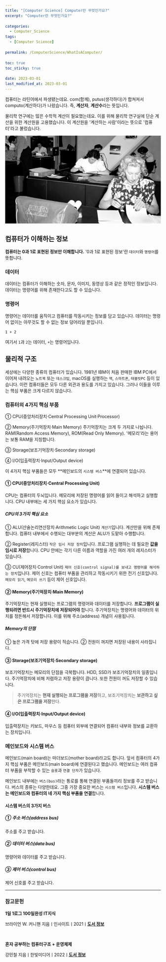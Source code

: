 ```yaml
---
title: "[Computer Science] Computer란 무엇인가요?"
excerpt: "Computer란 무엇인가요?"

categories:
  - Computer_Science
tags:
  - [Computer Science]

permalink: /ComputerScience/WhatIsAComputer/

toc: true
toc_sticky: true

date: 2023-03-01
last_modified_at: 2023-03-01
---
```


컴퓨터는 라틴어에서 파생됐는데요. com(함께), putus(생각하다)가 합쳐져서 computo(계산하다)가 나왔습니다. 즉, **계산자**, **계산수**라는 뜻입니다.

물리학 연구에는 많은 수학적 계산이 필요했는데요. 이를 위해 물리학 연구실에 단순 계산을 위한 계산원을 고용했습니다. 이 계산원을 '계산하는 사람'이라는 뜻으로 '컴퓨터'라고 불렀습니다.

![WhatIsAComputer](/assets/images/posts_img/WhatIsAComputer.png)

## 컴퓨터가 이해하는 정보

**컴퓨터는 0과 1로 표현된 정보만 이해합니다.** '0과 1로 표현된 정보'란 `데이터`와 `명령어`를 뜻합니다.

### 데이터

데이터는 컴퓨터가 이해하는 숫자, 문자, 이미지, 동영상 등과 같은 정적인 정보입니다. 데이터는 명령어를 위해 존재한다고도 할 수 있습니다.

### 명령어

명령어는 데이터를 움직이고 컴퓨터를 작동시키는 정보를 담고 있습니다. 데이터는 명령어 없이는 아무것도 할 수 없는 정보 덩어리일 뿐입니다.

```
1 + 2
```

여기서 `1`과 `2`는 데이터, `+`는 명령어입니다.

## 물리적 구조

세상에는 다양한 종류의 컴퓨터가 있습니다. 1981년 IBM이 처음 판매한 IBM PC에서 이어져 내려오는 `노트북` 또는 `데스크탑`, macOS를 실행하는 `맥`, `스마트폰`, `태블릿PC` 등이 있습니다. 이런 컴퓨터들은 모두 다른 외관과 용도를 가지고 있습니다. 그러나 이들을 이루는 핵심 부품은 크게 다르지 않습니다.

### 컴퓨터의 4가지 핵심 부품

① CPU(중앙처리장치·Central Processing Unit·Processor)

② Memory(주기억장치·Main Memory)
주기억장치는 크게 두 가지로 나뉩니다. RAM(Random Access Memory), ROM(Read Only Memory). '메모리'라는 용어는 보통 RAM을 지칭합니다.

③ Storage(보조기억장치·Secondary storage)

④ I/O(입출력장치·Input/Output device)

이 4가지 핵심 부품들은 모두 **메인보드의 `시스템 버스`**에 연결되어 있습니다.

#### ① CPU(중앙처리장치·Central Processing Unit)

CPU는 컴퓨터의 두뇌입니다. 메모리에 저장된 명령어를 읽어 들이고 해석하고 실행합니다. CPU 내부에는 세 가지 핵심 요소가 있습니다.

##### CPU의 3가지 핵심 요소

① ALU(산술논리연산장치·Arithmetic Logic Unit)
`계산기`입니다. 계산만을 위해 존재합니다. 컴퓨터 내부에서 수행되는 대부분의 계산은 ALU가 도맡아 수행합니다.

② Register(레지스터)
`작은 임시 저장 장치`입니다. 프로그램 실행하는 데 필요한 **값을 임시로 저장**합니다. CPU 안에는 각기 다른 이름과 역할을 가진 여러 개의 레지스터가 있습니다.

③ CU(제어장치·Control Unit)
`제어 신호(control signal)를 보내고 명령어를 해석하는 장치`입니다. 제어 신호는 컴퓨터 부품을 관리하고 작동시키기 위한 전기 신호입니다. `메모리 읽기`, `메모리 쓰기` 등이 제어 신호입니다.

#### ② Memory(주기억장치·Main Memory)

주기억장치는 현재 실행되는 프로그램의 명령어와 데이터를 저장합니다. **프로그램이 실행되려면 반드시 주기억장치에 저장되어야** 합니다. 주기억장치는 명령어와 데이터의 위치를 정돈해서 저장합니다. 이를 위해 주소(address) 개념이 사용됩니다.

##### Memory의 단점

① 높은 가격 탓에 저장 용량이 적습니다.
② 전원이 꺼지면 저장된 내용이 사라집니다.

#### ③ Storage(보조기억장치·Secondary storage)

보조기억장치는 메모리의 단점을 극복합니다. HDD, SSD가 보조기억장치의 일종입니다. 주기억장치에 비해 저렴하고 저장 용량이 큽니다. 또한 전원이 꺼도 저장할 수 있습니다.

> 주기억장치는 **현재 실행되는 프로그램을 저장**하고, 보조기억장치는 **보관하고 싶은 프로그램을 저장**한다.

#### ④ I/O(입출력장치·Input/Output device)

입출력장치는 키보드, 마우스 등 컴퓨터 외부에 연결되어 컴퓨터 내부와 정보를 교환하는 장치입니다.

### 메인보드와 시스템 버스

메인보드(main board)는 마더보드(mother board)라고도 합니다. 앞서 컴퓨터의 4가지 핵심 부품은 메인보드(main board)에 연결된다고 했습니다. 메인보드는 여러 컴퓨터 부품을 부착할 수 있는 `슬롯`과 `연결 단자`가 있습니다.

메인보드 내부에는 `버스(bus)`라는 통로를 통해 연결된 부품들끼리 정보를 주고 받습니다. 버스의 종류는 다양한데요. 그중 가장 중요한 버스는 `시스템 버스`입니다. **시스템 버스는 메인보드와 컴퓨터의 네 가지 핵심 부품을 연결**합니다.

#### 시스템 버스의 3가지 버스

##### ① 주소 버스(address bus)

주소를 주고 받습니다.

##### ② 데이터 버스(data bus)

명령어와 데이터를 주고 받습니다.

##### ③ 제어 버스(control bus)

제어 신호를 주고 받습니다.

---

### 참고문헌

**1일 1로그 100일완성 IT지식**

브라이언 W. 커니핸 지음ㅣ인사이트ㅣ2021ㅣ[**도서 정보**](https://product.kyobobook.co.kr/detail/S000001033125)

<br>

**혼자 공부하는 컴퓨터구조 + 운영체제**

강민철 지음ㅣ한빛미디어ㅣ2022ㅣ[**도서 정보**](https://product.kyobobook.co.kr/detail/S000061584886)
